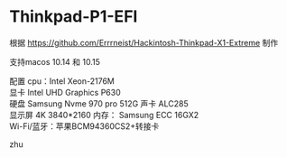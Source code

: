 # Thinkpad-P1-EFI

根据 https://github.com/Errrneist/Hackintosh-Thinkpad-X1-Extreme 制作

支持macos 10.14 和 10.15

配置 cpu：Intel Xeon-2176M  
    显卡 Intel UHD Graphics P630  
    硬盘 Samsung Nvme 970 pro 512G
    声卡 ALC285  
    显示屏 4K 3840*2160 
    内存： Samsung ECC 16GX2  
    Wi-Fi/蓝牙：苹果BCM94360CS2+转接卡

zhu
    
